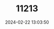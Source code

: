 ---
title: "11213"
category: "Lampetra planeri"
draft: false
date: 2024-02-22 13:03:50
languages:
  German: ["Bachneunauge"]
  Swedish: ["Bäcknejonöga"]
  Danish: ["Bæklampret"]
  Dutch; Flemish: ["Beekprik"]
  Norwegian: ["Bekkeniøye"]
  Italian: ["Lampreda di Ruscello"]
  Portuguese: ["Lampreia pequena"]
  French: ["Lamproie de Planer"]
  Lithuanian: ["Mažoji nėgė"]
  Slovak: ["Mihuľa potočná"]
  Czech: ["Mihule potoční"]
  Polish: ["Minóg strumieniowy"]
  Estonian: ["Ojasilm"]
  Finnish: ["Pikkunahkiainen"]
  Latvian: ["Strauta nēģis"]
  Russian: ["Европейская ручьевая минога"]
  Belarusian: ["Мінога ручаёвая еўрапейская"]
  Ukrainian: ["Мінога струмкова"]
  English: ["European Brook Lamprey"]
---